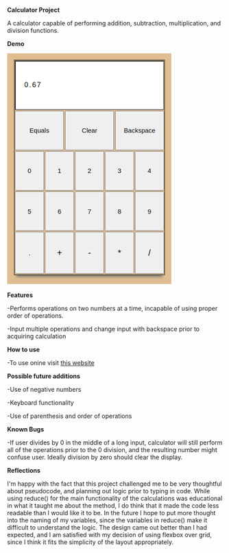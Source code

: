 **Calculator Project**

A calculator capable of performing addition, subtraction, multiplication, and division functions.

**Demo**

<img src="calculator.png" alt="calculator"/>

**Features**

-Performs operations on two numbers at a time, incapable of using proper order of operations. 

-Input multiple operations and change input with backspace prior to acquiring calculation

**How to use**

-To use onine visit [this website](https://mgrigoriev8109.github.io/calculator/)

**Possible future additions**

-Use of negative numbers

-Keyboard functionality

-Use of parenthesis and order of operations

**Known Bugs**

-If user divides by 0 in the middle of a long input, calculator will still perform all of the operations prior to the 0 division, and the resulting number might confuse user. Ideally division by zero should clear the display.  

**Reflections**

I'm happy with the fact that this project challenged me to be very thoughtful about pseudocode, and planning out logic prior to typing in code. While using reduce() for the main functionality of the calculations was educational in what it taught me about the method, I do think that it made the code less readable than I would like it to be. In the future I hope to put more thought into the naming of my variables, since the variables in reduce() make it difficult to understand the logic. The design came out better than I had expected, and I am satisfied with my decision of using flexbox over grid, since I think it fits the simplicity of the layout appropriately. 